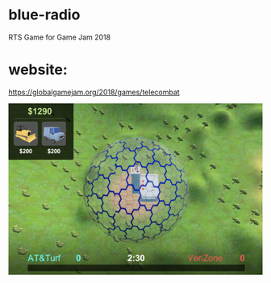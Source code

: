 # blue-radio
RTS Game for Game Jam 2018

# website:
https://globalgamejam.org/2018/games/telecombat

![alt text](https://raw.githubusercontent.com/theo-walton/blue-radio/master/Screen%20Shot%202018-01-29%20at%206.04.27%20PM.png)
